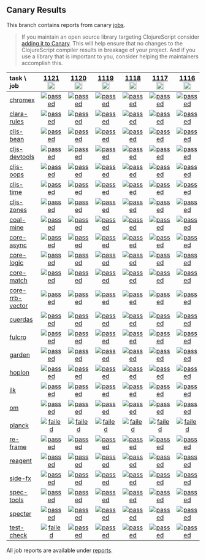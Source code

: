 ## Canary Results

This branch contains reports from canary [jobs](https://github.com/cljs-oss/canary/tree/jobs).

> If you maintain an open source library targeting ClojureScript consider [adding it to Canary](https://github.com/cljs-oss/canary/tree/master#how-to-participate). This will help ensure that no changes to the ClojureScript compiler results in breakage of your project. And if you use a library that is important to you, consider helping the maintainers accomplish this.

[//]: # (begin_overview_table)

| task \ job | <a href="reports/2019/10/03/job-001121-1.10.579-a760439b" title="job #1121&#xA;&#xA;job&#xA;&#xA;requested by BinaryAge Bot (@babot) on 2019-10-03T06:00:07Z">1121<br/><img width=20 height=20 src="https://avatars0.githubusercontent.com/u/1476765?v=4&s=60"></a> | <a href="reports/2019/10/02/job-001120-1.10.579-a760439b" title="job #1120&#xA;&#xA;job&#xA;&#xA;requested by BinaryAge Bot (@babot) on 2019-10-02T06:00:07Z">1120<br/><img width=20 height=20 src="https://avatars0.githubusercontent.com/u/1476765?v=4&s=60"></a> | <a href="reports/2019/10/01/job-001119-1.10.579-a760439b" title="job #1119&#xA;&#xA;job&#xA;&#xA;requested by BinaryAge Bot (@babot) on 2019-10-01T06:00:09Z">1119<br/><img width=20 height=20 src="https://avatars0.githubusercontent.com/u/1476765?v=4&s=60"></a> | <a href="reports/2019/09/30/job-001118-1.10.579-a760439b" title="job #1118&#xA;&#xA;job&#xA;&#xA;requested by BinaryAge Bot (@babot) on 2019-09-30T06:00:07Z">1118<br/><img width=20 height=20 src="https://avatars0.githubusercontent.com/u/1476765?v=4&s=60"></a> | <a href="reports/2019/09/29/job-001117-1.10.579-a760439b" title="job #1117&#xA;&#xA;job&#xA;&#xA;requested by BinaryAge Bot (@babot) on 2019-09-29T06:00:10Z">1117<br/><img width=20 height=20 src="https://avatars0.githubusercontent.com/u/1476765?v=4&s=60"></a> | <a href="reports/2019/09/28/job-001116-1.10.579-a760439b" title="job #1116&#xA;&#xA;job&#xA;&#xA;requested by BinaryAge Bot (@babot) on 2019-09-28T06:00:10Z">1116<br/><img width=20 height=20 src="https://avatars0.githubusercontent.com/u/1476765?v=4&s=60"></a> | <a href="reports/2019/09/27/job-001115-1.10.579-a760439b" title="job #1115&#xA;&#xA;job&#xA;&#xA;requested by BinaryAge Bot (@babot) on 2019-09-27T06:00:10Z">1115<br/><img width=20 height=20 src="https://avatars0.githubusercontent.com/u/1476765?v=4&s=60"></a> | <a href="reports/2019/09/26/job-001114-1.10.579-a760439b" title="job #1114&#xA;&#xA;job&#xA;&#xA;requested by BinaryAge Bot (@babot) on 2019-09-26T06:00:09Z">1114<br/><img width=20 height=20 src="https://avatars0.githubusercontent.com/u/1476765?v=4&s=60"></a> | <a href="reports/2019/09/25/job-001113-1.10.579-a760439b" title="job #1113&#xA;&#xA;job&#xA;&#xA;requested by BinaryAge Bot (@babot) on 2019-09-25T06:00:07Z">1113<br/><img width=20 height=20 src="https://avatars0.githubusercontent.com/u/1476765?v=4&s=60"></a> | <a href="reports/2019/09/24/job-001112-1.10.579-a760439b" title="job #1112&#xA;&#xA;job&#xA;&#xA;requested by BinaryAge Bot (@babot) on 2019-09-24T06:00:10Z">1112<br/><img width=20 height=20 src="https://avatars0.githubusercontent.com/u/1476765?v=4&s=60"></a> |
| :--- | :---: | :---: | :---: | :---: | :---: | :---: | :---: | :---: | :---: | :---: |
| [chromex](https://github.com/binaryage/chromex) | <a href="reports/2019/10/03/job-001121-1.10.579-a760439b#-chromex"><img title="passed" src="http://box.binaryage.com/s-passed.svg"><a> | <a href="reports/2019/10/02/job-001120-1.10.579-a760439b#-chromex"><img title="passed" src="http://box.binaryage.com/s-passed.svg"><a> | <a href="reports/2019/10/01/job-001119-1.10.579-a760439b#-chromex"><img title="passed" src="http://box.binaryage.com/s-passed.svg"><a> | <a href="reports/2019/09/30/job-001118-1.10.579-a760439b#-chromex"><img title="passed" src="http://box.binaryage.com/s-passed.svg"><a> | <a href="reports/2019/09/29/job-001117-1.10.579-a760439b#-chromex"><img title="passed" src="http://box.binaryage.com/s-passed.svg"><a> | <a href="reports/2019/09/28/job-001116-1.10.579-a760439b#-chromex"><img title="passed" src="http://box.binaryage.com/s-passed.svg"><a> | <a href="reports/2019/09/27/job-001115-1.10.579-a760439b#-chromex"><img title="passed" src="http://box.binaryage.com/s-passed.svg"><a> | <a href="reports/2019/09/26/job-001114-1.10.579-a760439b#-chromex"><img title="passed" src="http://box.binaryage.com/s-passed.svg"><a> | <a href="reports/2019/09/25/job-001113-1.10.579-a760439b#-chromex"><img title="passed" src="http://box.binaryage.com/s-passed.svg"><a> | <a href="reports/2019/09/24/job-001112-1.10.579-a760439b#-chromex"><img title="passed" src="http://box.binaryage.com/s-passed.svg"><a> |
| [clara-rules](https://github.com/cerner/clara-rules) | <a href="reports/2019/10/03/job-001121-1.10.579-a760439b#-clara-rules"><img title="passed" src="http://box.binaryage.com/s-passed.svg"><a> | <a href="reports/2019/10/02/job-001120-1.10.579-a760439b#-clara-rules"><img title="passed" src="http://box.binaryage.com/s-passed.svg"><a> | <a href="reports/2019/10/01/job-001119-1.10.579-a760439b#-clara-rules"><img title="passed" src="http://box.binaryage.com/s-passed.svg"><a> | <a href="reports/2019/09/30/job-001118-1.10.579-a760439b#-clara-rules"><img title="passed" src="http://box.binaryage.com/s-passed.svg"><a> | <a href="reports/2019/09/29/job-001117-1.10.579-a760439b#-clara-rules"><img title="passed" src="http://box.binaryage.com/s-passed.svg"><a> | <a href="reports/2019/09/28/job-001116-1.10.579-a760439b#-clara-rules"><img title="passed" src="http://box.binaryage.com/s-passed.svg"><a> | <a href="reports/2019/09/27/job-001115-1.10.579-a760439b#-clara-rules"><img title="passed" src="http://box.binaryage.com/s-passed.svg"><a> | <a href="reports/2019/09/26/job-001114-1.10.579-a760439b#-clara-rules"><img title="passed" src="http://box.binaryage.com/s-passed.svg"><a> | <a href="reports/2019/09/25/job-001113-1.10.579-a760439b#-clara-rules"><img title="passed" src="http://box.binaryage.com/s-passed.svg"><a> | <a href="reports/2019/09/24/job-001112-1.10.579-a760439b#-clara-rules"><img title="passed" src="http://box.binaryage.com/s-passed.svg"><a> |
| [cljs-bean](https://github.com/mfikes/cljs-bean) | <a href="reports/2019/10/03/job-001121-1.10.579-a760439b#-cljs-bean"><img title="passed" src="http://box.binaryage.com/s-passed.svg"><a> | <a href="reports/2019/10/02/job-001120-1.10.579-a760439b#-cljs-bean"><img title="passed" src="http://box.binaryage.com/s-passed.svg"><a> | <a href="reports/2019/10/01/job-001119-1.10.579-a760439b#-cljs-bean"><img title="passed" src="http://box.binaryage.com/s-passed.svg"><a> | <a href="reports/2019/09/30/job-001118-1.10.579-a760439b#-cljs-bean"><img title="passed" src="http://box.binaryage.com/s-passed.svg"><a> | <a href="reports/2019/09/29/job-001117-1.10.579-a760439b#-cljs-bean"><img title="passed" src="http://box.binaryage.com/s-passed.svg"><a> | <a href="reports/2019/09/28/job-001116-1.10.579-a760439b#-cljs-bean"><img title="passed" src="http://box.binaryage.com/s-passed.svg"><a> | <a href="reports/2019/09/27/job-001115-1.10.579-a760439b#-cljs-bean"><img title="passed" src="http://box.binaryage.com/s-passed.svg"><a> | <a href="reports/2019/09/26/job-001114-1.10.579-a760439b#-cljs-bean"><img title="passed" src="http://box.binaryage.com/s-passed.svg"><a> | <a href="reports/2019/09/25/job-001113-1.10.579-a760439b#-cljs-bean"><img title="passed" src="http://box.binaryage.com/s-passed.svg"><a> | <a href="reports/2019/09/24/job-001112-1.10.579-a760439b#-cljs-bean"><img title="passed" src="http://box.binaryage.com/s-passed.svg"><a> |
| [cljs-devtools](https://github.com/binaryage/cljs-devtools) | <a href="reports/2019/10/03/job-001121-1.10.579-a760439b#-cljs-devtools"><img title="passed" src="http://box.binaryage.com/s-passed.svg"><a> | <a href="reports/2019/10/02/job-001120-1.10.579-a760439b#-cljs-devtools"><img title="passed" src="http://box.binaryage.com/s-passed.svg"><a> | <a href="reports/2019/10/01/job-001119-1.10.579-a760439b#-cljs-devtools"><img title="passed" src="http://box.binaryage.com/s-passed.svg"><a> | <a href="reports/2019/09/30/job-001118-1.10.579-a760439b#-cljs-devtools"><img title="passed" src="http://box.binaryage.com/s-passed.svg"><a> | <a href="reports/2019/09/29/job-001117-1.10.579-a760439b#-cljs-devtools"><img title="passed" src="http://box.binaryage.com/s-passed.svg"><a> | <a href="reports/2019/09/28/job-001116-1.10.579-a760439b#-cljs-devtools"><img title="passed" src="http://box.binaryage.com/s-passed.svg"><a> | <a href="reports/2019/09/27/job-001115-1.10.579-a760439b#-cljs-devtools"><img title="passed" src="http://box.binaryage.com/s-passed.svg"><a> | <a href="reports/2019/09/26/job-001114-1.10.579-a760439b#-cljs-devtools"><img title="passed" src="http://box.binaryage.com/s-passed.svg"><a> | <a href="reports/2019/09/25/job-001113-1.10.579-a760439b#-cljs-devtools"><img title="passed" src="http://box.binaryage.com/s-passed.svg"><a> | <a href="reports/2019/09/24/job-001112-1.10.579-a760439b#-cljs-devtools"><img title="passed" src="http://box.binaryage.com/s-passed.svg"><a> |
| [cljs-oops](https://github.com/binaryage/cljs-oops) | <a href="reports/2019/10/03/job-001121-1.10.579-a760439b#-cljs-oops"><img title="passed" src="http://box.binaryage.com/s-passed.svg"><a> | <a href="reports/2019/10/02/job-001120-1.10.579-a760439b#-cljs-oops"><img title="passed" src="http://box.binaryage.com/s-passed.svg"><a> | <a href="reports/2019/10/01/job-001119-1.10.579-a760439b#-cljs-oops"><img title="passed" src="http://box.binaryage.com/s-passed.svg"><a> | <a href="reports/2019/09/30/job-001118-1.10.579-a760439b#-cljs-oops"><img title="passed" src="http://box.binaryage.com/s-passed.svg"><a> | <a href="reports/2019/09/29/job-001117-1.10.579-a760439b#-cljs-oops"><img title="passed" src="http://box.binaryage.com/s-passed.svg"><a> | <a href="reports/2019/09/28/job-001116-1.10.579-a760439b#-cljs-oops"><img title="passed" src="http://box.binaryage.com/s-passed.svg"><a> | <a href="reports/2019/09/27/job-001115-1.10.579-a760439b#-cljs-oops"><img title="passed" src="http://box.binaryage.com/s-passed.svg"><a> | <a href="reports/2019/09/26/job-001114-1.10.579-a760439b#-cljs-oops"><img title="passed" src="http://box.binaryage.com/s-passed.svg"><a> | <a href="reports/2019/09/25/job-001113-1.10.579-a760439b#-cljs-oops"><img title="passed" src="http://box.binaryage.com/s-passed.svg"><a> | <a href="reports/2019/09/24/job-001112-1.10.579-a760439b#-cljs-oops"><img title="passed" src="http://box.binaryage.com/s-passed.svg"><a> |
| [cljs-time](https://github.com/andrewmcveigh/cljs-time) | <a href="reports/2019/10/03/job-001121-1.10.579-a760439b#-cljs-time"><img title="passed" src="http://box.binaryage.com/s-passed.svg"><a> | <a href="reports/2019/10/02/job-001120-1.10.579-a760439b#-cljs-time"><img title="passed" src="http://box.binaryage.com/s-passed.svg"><a> | <a href="reports/2019/10/01/job-001119-1.10.579-a760439b#-cljs-time"><img title="passed" src="http://box.binaryage.com/s-passed.svg"><a> | <a href="reports/2019/09/30/job-001118-1.10.579-a760439b#-cljs-time"><img title="passed" src="http://box.binaryage.com/s-passed.svg"><a> | <a href="reports/2019/09/29/job-001117-1.10.579-a760439b#-cljs-time"><img title="passed" src="http://box.binaryage.com/s-passed.svg"><a> | <a href="reports/2019/09/28/job-001116-1.10.579-a760439b#-cljs-time"><img title="passed" src="http://box.binaryage.com/s-passed.svg"><a> | <a href="reports/2019/09/27/job-001115-1.10.579-a760439b#-cljs-time"><img title="passed" src="http://box.binaryage.com/s-passed.svg"><a> | <a href="reports/2019/09/26/job-001114-1.10.579-a760439b#-cljs-time"><img title="passed" src="http://box.binaryage.com/s-passed.svg"><a> | <a href="reports/2019/09/25/job-001113-1.10.579-a760439b#-cljs-time"><img title="passed" src="http://box.binaryage.com/s-passed.svg"><a> | <a href="reports/2019/09/24/job-001112-1.10.579-a760439b#-cljs-time"><img title="passed" src="http://box.binaryage.com/s-passed.svg"><a> |
| [cljs-zones](https://github.com/binaryage/cljs-zones) | <a href="reports/2019/10/03/job-001121-1.10.579-a760439b#-cljs-zones"><img title="passed" src="http://box.binaryage.com/s-passed.svg"><a> | <a href="reports/2019/10/02/job-001120-1.10.579-a760439b#-cljs-zones"><img title="passed" src="http://box.binaryage.com/s-passed.svg"><a> | <a href="reports/2019/10/01/job-001119-1.10.579-a760439b#-cljs-zones"><img title="passed" src="http://box.binaryage.com/s-passed.svg"><a> | <a href="reports/2019/09/30/job-001118-1.10.579-a760439b#-cljs-zones"><img title="passed" src="http://box.binaryage.com/s-passed.svg"><a> | <a href="reports/2019/09/29/job-001117-1.10.579-a760439b#-cljs-zones"><img title="passed" src="http://box.binaryage.com/s-passed.svg"><a> | <a href="reports/2019/09/28/job-001116-1.10.579-a760439b#-cljs-zones"><img title="passed" src="http://box.binaryage.com/s-passed.svg"><a> | <a href="reports/2019/09/27/job-001115-1.10.579-a760439b#-cljs-zones"><img title="passed" src="http://box.binaryage.com/s-passed.svg"><a> | <a href="reports/2019/09/26/job-001114-1.10.579-a760439b#-cljs-zones"><img title="passed" src="http://box.binaryage.com/s-passed.svg"><a> | <a href="reports/2019/09/25/job-001113-1.10.579-a760439b#-cljs-zones"><img title="passed" src="http://box.binaryage.com/s-passed.svg"><a> | <a href="reports/2019/09/24/job-001112-1.10.579-a760439b#-cljs-zones"><img title="passed" src="http://box.binaryage.com/s-passed.svg"><a> |
| [coal-mine](https://github.com/mfikes/coal-mine) | <a href="reports/2019/10/03/job-001121-1.10.579-a760439b#-coal-mine"><img title="passed" src="http://box.binaryage.com/s-passed.svg"><a> | <a href="reports/2019/10/02/job-001120-1.10.579-a760439b#-coal-mine"><img title="passed" src="http://box.binaryage.com/s-passed.svg"><a> | <a href="reports/2019/10/01/job-001119-1.10.579-a760439b#-coal-mine"><img title="passed" src="http://box.binaryage.com/s-passed.svg"><a> | <a href="reports/2019/09/30/job-001118-1.10.579-a760439b#-coal-mine"><img title="passed" src="http://box.binaryage.com/s-passed.svg"><a> | <a href="reports/2019/09/29/job-001117-1.10.579-a760439b#-coal-mine"><img title="passed" src="http://box.binaryage.com/s-passed.svg"><a> | <a href="reports/2019/09/28/job-001116-1.10.579-a760439b#-coal-mine"><img title="passed" src="http://box.binaryage.com/s-passed.svg"><a> | <a href="reports/2019/09/27/job-001115-1.10.579-a760439b#-coal-mine"><img title="passed" src="http://box.binaryage.com/s-passed.svg"><a> | <a href="reports/2019/09/26/job-001114-1.10.579-a760439b#-coal-mine"><img title="passed" src="http://box.binaryage.com/s-passed.svg"><a> | <a href="reports/2019/09/25/job-001113-1.10.579-a760439b#-coal-mine"><img title="passed" src="http://box.binaryage.com/s-passed.svg"><a> | <a href="reports/2019/09/24/job-001112-1.10.579-a760439b#-coal-mine"><img title="passed" src="http://box.binaryage.com/s-passed.svg"><a> |
| [core-async](https://github.com/clojure/core.async) | <a href="reports/2019/10/03/job-001121-1.10.579-a760439b#-core-async"><img title="passed" src="http://box.binaryage.com/s-passed.svg"><a> | <a href="reports/2019/10/02/job-001120-1.10.579-a760439b#-core-async"><img title="passed" src="http://box.binaryage.com/s-passed.svg"><a> | <a href="reports/2019/10/01/job-001119-1.10.579-a760439b#-core-async"><img title="passed" src="http://box.binaryage.com/s-passed.svg"><a> | <a href="reports/2019/09/30/job-001118-1.10.579-a760439b#-core-async"><img title="passed" src="http://box.binaryage.com/s-passed.svg"><a> | <a href="reports/2019/09/29/job-001117-1.10.579-a760439b#-core-async"><img title="passed" src="http://box.binaryage.com/s-passed.svg"><a> | <a href="reports/2019/09/28/job-001116-1.10.579-a760439b#-core-async"><img title="passed" src="http://box.binaryage.com/s-passed.svg"><a> | <a href="reports/2019/09/27/job-001115-1.10.579-a760439b#-core-async"><img title="passed" src="http://box.binaryage.com/s-passed.svg"><a> | <a href="reports/2019/09/26/job-001114-1.10.579-a760439b#-core-async"><img title="passed" src="http://box.binaryage.com/s-passed.svg"><a> | <a href="reports/2019/09/25/job-001113-1.10.579-a760439b#-core-async"><img title="passed" src="http://box.binaryage.com/s-passed.svg"><a> | <a href="reports/2019/09/24/job-001112-1.10.579-a760439b#-core-async"><img title="passed" src="http://box.binaryage.com/s-passed.svg"><a> |
| [core-logic](https://github.com/clojure/core.logic) | <a href="reports/2019/10/03/job-001121-1.10.579-a760439b#-core-logic"><img title="passed" src="http://box.binaryage.com/s-passed.svg"><a> | <a href="reports/2019/10/02/job-001120-1.10.579-a760439b#-core-logic"><img title="passed" src="http://box.binaryage.com/s-passed.svg"><a> | <a href="reports/2019/10/01/job-001119-1.10.579-a760439b#-core-logic"><img title="passed" src="http://box.binaryage.com/s-passed.svg"><a> | <a href="reports/2019/09/30/job-001118-1.10.579-a760439b#-core-logic"><img title="passed" src="http://box.binaryage.com/s-passed.svg"><a> | <a href="reports/2019/09/29/job-001117-1.10.579-a760439b#-core-logic"><img title="passed" src="http://box.binaryage.com/s-passed.svg"><a> | <a href="reports/2019/09/28/job-001116-1.10.579-a760439b#-core-logic"><img title="passed" src="http://box.binaryage.com/s-passed.svg"><a> | <a href="reports/2019/09/27/job-001115-1.10.579-a760439b#-core-logic"><img title="passed" src="http://box.binaryage.com/s-passed.svg"><a> | <a href="reports/2019/09/26/job-001114-1.10.579-a760439b#-core-logic"><img title="passed" src="http://box.binaryage.com/s-passed.svg"><a> | <a href="reports/2019/09/25/job-001113-1.10.579-a760439b#-core-logic"><img title="passed" src="http://box.binaryage.com/s-passed.svg"><a> | <a href="reports/2019/09/24/job-001112-1.10.579-a760439b#-core-logic"><img title="passed" src="http://box.binaryage.com/s-passed.svg"><a> |
| [core-match](https://github.com/clojure/core.match) | <a href="reports/2019/10/03/job-001121-1.10.579-a760439b#-core-match"><img title="passed" src="http://box.binaryage.com/s-passed.svg"><a> | <a href="reports/2019/10/02/job-001120-1.10.579-a760439b#-core-match"><img title="passed" src="http://box.binaryage.com/s-passed.svg"><a> | <a href="reports/2019/10/01/job-001119-1.10.579-a760439b#-core-match"><img title="passed" src="http://box.binaryage.com/s-passed.svg"><a> | <a href="reports/2019/09/30/job-001118-1.10.579-a760439b#-core-match"><img title="passed" src="http://box.binaryage.com/s-passed.svg"><a> | <a href="reports/2019/09/29/job-001117-1.10.579-a760439b#-core-match"><img title="passed" src="http://box.binaryage.com/s-passed.svg"><a> | <a href="reports/2019/09/28/job-001116-1.10.579-a760439b#-core-match"><img title="passed" src="http://box.binaryage.com/s-passed.svg"><a> | <a href="reports/2019/09/27/job-001115-1.10.579-a760439b#-core-match"><img title="passed" src="http://box.binaryage.com/s-passed.svg"><a> | <a href="reports/2019/09/26/job-001114-1.10.579-a760439b#-core-match"><img title="passed" src="http://box.binaryage.com/s-passed.svg"><a> | <a href="reports/2019/09/25/job-001113-1.10.579-a760439b#-core-match"><img title="passed" src="http://box.binaryage.com/s-passed.svg"><a> | <a href="reports/2019/09/24/job-001112-1.10.579-a760439b#-core-match"><img title="passed" src="http://box.binaryage.com/s-passed.svg"><a> |
| [core-rrb-vector](https://github.com/clojure/core.rrb-vector) | <a href="reports/2019/10/03/job-001121-1.10.579-a760439b#-core-rrb-vector"><img title="passed" src="http://box.binaryage.com/s-passed.svg"><a> | <a href="reports/2019/10/02/job-001120-1.10.579-a760439b#-core-rrb-vector"><img title="passed" src="http://box.binaryage.com/s-passed.svg"><a> | <a href="reports/2019/10/01/job-001119-1.10.579-a760439b#-core-rrb-vector"><img title="passed" src="http://box.binaryage.com/s-passed.svg"><a> | <a href="reports/2019/09/30/job-001118-1.10.579-a760439b#-core-rrb-vector"><img title="passed" src="http://box.binaryage.com/s-passed.svg"><a> | <a href="reports/2019/09/29/job-001117-1.10.579-a760439b#-core-rrb-vector"><img title="passed" src="http://box.binaryage.com/s-passed.svg"><a> | <a href="reports/2019/09/28/job-001116-1.10.579-a760439b#-core-rrb-vector"><img title="passed" src="http://box.binaryage.com/s-passed.svg"><a> | <a href="reports/2019/09/27/job-001115-1.10.579-a760439b#-core-rrb-vector"><img title="passed" src="http://box.binaryage.com/s-passed.svg"><a> | <a href="reports/2019/09/26/job-001114-1.10.579-a760439b#-core-rrb-vector"><img title="passed" src="http://box.binaryage.com/s-passed.svg"><a> | <a href="reports/2019/09/25/job-001113-1.10.579-a760439b#-core-rrb-vector"><img title="passed" src="http://box.binaryage.com/s-passed.svg"><a> | <a href="reports/2019/09/24/job-001112-1.10.579-a760439b#-core-rrb-vector"><img title="passed" src="http://box.binaryage.com/s-passed.svg"><a> |
| [cuerdas](https://github.com/funcool/cuerdas) | <a href="reports/2019/10/03/job-001121-1.10.579-a760439b#-cuerdas"><img title="passed" src="http://box.binaryage.com/s-passed.svg"><a> | <a href="reports/2019/10/02/job-001120-1.10.579-a760439b#-cuerdas"><img title="passed" src="http://box.binaryage.com/s-passed.svg"><a> | <a href="reports/2019/10/01/job-001119-1.10.579-a760439b#-cuerdas"><img title="passed" src="http://box.binaryage.com/s-passed.svg"><a> | <a href="reports/2019/09/30/job-001118-1.10.579-a760439b#-cuerdas"><img title="passed" src="http://box.binaryage.com/s-passed.svg"><a> | <a href="reports/2019/09/29/job-001117-1.10.579-a760439b#-cuerdas"><img title="passed" src="http://box.binaryage.com/s-passed.svg"><a> | <a href="reports/2019/09/28/job-001116-1.10.579-a760439b#-cuerdas"><img title="passed" src="http://box.binaryage.com/s-passed.svg"><a> | <a href="reports/2019/09/27/job-001115-1.10.579-a760439b#-cuerdas"><img title="passed" src="http://box.binaryage.com/s-passed.svg"><a> | <a href="reports/2019/09/26/job-001114-1.10.579-a760439b#-cuerdas"><img title="passed" src="http://box.binaryage.com/s-passed.svg"><a> | <a href="reports/2019/09/25/job-001113-1.10.579-a760439b#-cuerdas"><img title="passed" src="http://box.binaryage.com/s-passed.svg"><a> | <a href="reports/2019/09/24/job-001112-1.10.579-a760439b#-cuerdas"><img title="passed" src="http://box.binaryage.com/s-passed.svg"><a> |
| [fulcro](https://github.com/fulcrologic/fulcro) | <a href="reports/2019/10/03/job-001121-1.10.579-a760439b#-fulcro"><img title="passed" src="http://box.binaryage.com/s-passed.svg"><a> | <a href="reports/2019/10/02/job-001120-1.10.579-a760439b#-fulcro"><img title="passed" src="http://box.binaryage.com/s-passed.svg"><a> | <a href="reports/2019/10/01/job-001119-1.10.579-a760439b#-fulcro"><img title="passed" src="http://box.binaryage.com/s-passed.svg"><a> | <a href="reports/2019/09/30/job-001118-1.10.579-a760439b#-fulcro"><img title="passed" src="http://box.binaryage.com/s-passed.svg"><a> | <a href="reports/2019/09/29/job-001117-1.10.579-a760439b#-fulcro"><img title="passed" src="http://box.binaryage.com/s-passed.svg"><a> | <a href="reports/2019/09/28/job-001116-1.10.579-a760439b#-fulcro"><img title="passed" src="http://box.binaryage.com/s-passed.svg"><a> | <a href="reports/2019/09/27/job-001115-1.10.579-a760439b#-fulcro"><img title="passed" src="http://box.binaryage.com/s-passed.svg"><a> | <a href="reports/2019/09/26/job-001114-1.10.579-a760439b#-fulcro"><img title="passed" src="http://box.binaryage.com/s-passed.svg"><a> | <a href="reports/2019/09/25/job-001113-1.10.579-a760439b#-fulcro"><img title="passed" src="http://box.binaryage.com/s-passed.svg"><a> | <a href="reports/2019/09/24/job-001112-1.10.579-a760439b#-fulcro"><img title="passed" src="http://box.binaryage.com/s-passed.svg"><a> |
| [garden](https://github.com/noprompt/garden) | <a href="reports/2019/10/03/job-001121-1.10.579-a760439b#-garden"><img title="passed" src="http://box.binaryage.com/s-passed.svg"><a> | <a href="reports/2019/10/02/job-001120-1.10.579-a760439b#-garden"><img title="passed" src="http://box.binaryage.com/s-passed.svg"><a> | <a href="reports/2019/10/01/job-001119-1.10.579-a760439b#-garden"><img title="passed" src="http://box.binaryage.com/s-passed.svg"><a> | <a href="reports/2019/09/30/job-001118-1.10.579-a760439b#-garden"><img title="passed" src="http://box.binaryage.com/s-passed.svg"><a> | <a href="reports/2019/09/29/job-001117-1.10.579-a760439b#-garden"><img title="passed" src="http://box.binaryage.com/s-passed.svg"><a> | <a href="reports/2019/09/28/job-001116-1.10.579-a760439b#-garden"><img title="passed" src="http://box.binaryage.com/s-passed.svg"><a> | <a href="reports/2019/09/27/job-001115-1.10.579-a760439b#-garden"><img title="passed" src="http://box.binaryage.com/s-passed.svg"><a> | <a href="reports/2019/09/26/job-001114-1.10.579-a760439b#-garden"><img title="passed" src="http://box.binaryage.com/s-passed.svg"><a> | <a href="reports/2019/09/25/job-001113-1.10.579-a760439b#-garden"><img title="passed" src="http://box.binaryage.com/s-passed.svg"><a> | <a href="reports/2019/09/24/job-001112-1.10.579-a760439b#-garden"><img title="passed" src="http://box.binaryage.com/s-passed.svg"><a> |
| [hoplon](https://github.com/hoplon/hoplon) | <a href="reports/2019/10/03/job-001121-1.10.579-a760439b#-hoplon"><img title="passed" src="http://box.binaryage.com/s-passed.svg"><a> | <a href="reports/2019/10/02/job-001120-1.10.579-a760439b#-hoplon"><img title="passed" src="http://box.binaryage.com/s-passed.svg"><a> | <a href="reports/2019/10/01/job-001119-1.10.579-a760439b#-hoplon"><img title="passed" src="http://box.binaryage.com/s-passed.svg"><a> | <a href="reports/2019/09/30/job-001118-1.10.579-a760439b#-hoplon"><img title="passed" src="http://box.binaryage.com/s-passed.svg"><a> | <a href="reports/2019/09/29/job-001117-1.10.579-a760439b#-hoplon"><img title="passed" src="http://box.binaryage.com/s-passed.svg"><a> | <a href="reports/2019/09/28/job-001116-1.10.579-a760439b#-hoplon"><img title="passed" src="http://box.binaryage.com/s-passed.svg"><a> | <a href="reports/2019/09/27/job-001115-1.10.579-a760439b#-hoplon"><img title="passed" src="http://box.binaryage.com/s-passed.svg"><a> | <a href="reports/2019/09/26/job-001114-1.10.579-a760439b#-hoplon"><img title="passed" src="http://box.binaryage.com/s-passed.svg"><a> | <a href="reports/2019/09/25/job-001113-1.10.579-a760439b#-hoplon"><img title="passed" src="http://box.binaryage.com/s-passed.svg"><a> | <a href="reports/2019/09/24/job-001112-1.10.579-a760439b#-hoplon"><img title="passed" src="http://box.binaryage.com/s-passed.svg"><a> |
| [ilk](https://github.com/mfikes/ilk) | <a href="reports/2019/10/03/job-001121-1.10.579-a760439b#-ilk"><img title="passed" src="http://box.binaryage.com/s-passed.svg"><a> | <a href="reports/2019/10/02/job-001120-1.10.579-a760439b#-ilk"><img title="passed" src="http://box.binaryage.com/s-passed.svg"><a> | <a href="reports/2019/10/01/job-001119-1.10.579-a760439b#-ilk"><img title="passed" src="http://box.binaryage.com/s-passed.svg"><a> | <a href="reports/2019/09/30/job-001118-1.10.579-a760439b#-ilk"><img title="passed" src="http://box.binaryage.com/s-passed.svg"><a> | <a href="reports/2019/09/29/job-001117-1.10.579-a760439b#-ilk"><img title="passed" src="http://box.binaryage.com/s-passed.svg"><a> | <a href="reports/2019/09/28/job-001116-1.10.579-a760439b#-ilk"><img title="passed" src="http://box.binaryage.com/s-passed.svg"><a> | <a href="reports/2019/09/27/job-001115-1.10.579-a760439b#-ilk"><img title="passed" src="http://box.binaryage.com/s-passed.svg"><a> | <a href="reports/2019/09/26/job-001114-1.10.579-a760439b#-ilk"><img title="passed" src="http://box.binaryage.com/s-passed.svg"><a> | <a href="reports/2019/09/25/job-001113-1.10.579-a760439b#-ilk"><img title="passed" src="http://box.binaryage.com/s-passed.svg"><a> | <a href="reports/2019/09/24/job-001112-1.10.579-a760439b#-ilk"><img title="passed" src="http://box.binaryage.com/s-passed.svg"><a> |
| [om](https://github.com/omcljs/om) | <a href="reports/2019/10/03/job-001121-1.10.579-a760439b#-om"><img title="passed" src="http://box.binaryage.com/s-passed.svg"><a> | <a href="reports/2019/10/02/job-001120-1.10.579-a760439b#-om"><img title="passed" src="http://box.binaryage.com/s-passed.svg"><a> | <a href="reports/2019/10/01/job-001119-1.10.579-a760439b#-om"><img title="passed" src="http://box.binaryage.com/s-passed.svg"><a> | <a href="reports/2019/09/30/job-001118-1.10.579-a760439b#-om"><img title="passed" src="http://box.binaryage.com/s-passed.svg"><a> | <a href="reports/2019/09/29/job-001117-1.10.579-a760439b#-om"><img title="passed" src="http://box.binaryage.com/s-passed.svg"><a> | <a href="reports/2019/09/28/job-001116-1.10.579-a760439b#-om"><img title="passed" src="http://box.binaryage.com/s-passed.svg"><a> | <a href="reports/2019/09/27/job-001115-1.10.579-a760439b#-om"><img title="passed" src="http://box.binaryage.com/s-passed.svg"><a> | <a href="reports/2019/09/26/job-001114-1.10.579-a760439b#-om"><img title="passed" src="http://box.binaryage.com/s-passed.svg"><a> | <a href="reports/2019/09/25/job-001113-1.10.579-a760439b#-om"><img title="passed" src="http://box.binaryage.com/s-passed.svg"><a> | <a href="reports/2019/09/24/job-001112-1.10.579-a760439b#-om"><img title="passed" src="http://box.binaryage.com/s-passed.svg"><a> |
| [planck](https://github.com/planck-repl/planck) | <a href="reports/2019/10/03/job-001121-1.10.579-a760439b#-planck"><img title="failed" src="http://box.binaryage.com/s-failed.svg"><a> | <a href="reports/2019/10/02/job-001120-1.10.579-a760439b#-planck"><img title="failed" src="http://box.binaryage.com/s-failed.svg"><a> | <a href="reports/2019/10/01/job-001119-1.10.579-a760439b#-planck"><img title="failed" src="http://box.binaryage.com/s-failed.svg"><a> | <a href="reports/2019/09/30/job-001118-1.10.579-a760439b#-planck"><img title="failed" src="http://box.binaryage.com/s-failed.svg"><a> | <a href="reports/2019/09/29/job-001117-1.10.579-a760439b#-planck"><img title="failed" src="http://box.binaryage.com/s-failed.svg"><a> | <a href="reports/2019/09/28/job-001116-1.10.579-a760439b#-planck"><img title="failed" src="http://box.binaryage.com/s-failed.svg"><a> | <a href="reports/2019/09/27/job-001115-1.10.579-a760439b#-planck"><img title="failed" src="http://box.binaryage.com/s-failed.svg"><a> | <a href="reports/2019/09/26/job-001114-1.10.579-a760439b#-planck"><img title="failed" src="http://box.binaryage.com/s-failed.svg"><a> | <a href="reports/2019/09/25/job-001113-1.10.579-a760439b#-planck"><img title="failed" src="http://box.binaryage.com/s-failed.svg"><a> | <a href="reports/2019/09/24/job-001112-1.10.579-a760439b#-planck"><img title="failed" src="http://box.binaryage.com/s-failed.svg"><a> |
| [re-frame](https://github.com/Day8/re-frame) | <a href="reports/2019/10/03/job-001121-1.10.579-a760439b#-re-frame"><img title="passed" src="http://box.binaryage.com/s-passed.svg"><a> | <a href="reports/2019/10/02/job-001120-1.10.579-a760439b#-re-frame"><img title="passed" src="http://box.binaryage.com/s-passed.svg"><a> | <a href="reports/2019/10/01/job-001119-1.10.579-a760439b#-re-frame"><img title="passed" src="http://box.binaryage.com/s-passed.svg"><a> | <a href="reports/2019/09/30/job-001118-1.10.579-a760439b#-re-frame"><img title="passed" src="http://box.binaryage.com/s-passed.svg"><a> | <a href="reports/2019/09/29/job-001117-1.10.579-a760439b#-re-frame"><img title="passed" src="http://box.binaryage.com/s-passed.svg"><a> | <a href="reports/2019/09/28/job-001116-1.10.579-a760439b#-re-frame"><img title="passed" src="http://box.binaryage.com/s-passed.svg"><a> | <a href="reports/2019/09/27/job-001115-1.10.579-a760439b#-re-frame"><img title="passed" src="http://box.binaryage.com/s-passed.svg"><a> | <a href="reports/2019/09/26/job-001114-1.10.579-a760439b#-re-frame"><img title="passed" src="http://box.binaryage.com/s-passed.svg"><a> | <a href="reports/2019/09/25/job-001113-1.10.579-a760439b#-re-frame"><img title="passed" src="http://box.binaryage.com/s-passed.svg"><a> | <a href="reports/2019/09/24/job-001112-1.10.579-a760439b#-re-frame"><img title="passed" src="http://box.binaryage.com/s-passed.svg"><a> |
| [reagent](https://github.com/reagent-project/reagent) | <a href="reports/2019/10/03/job-001121-1.10.579-a760439b#-reagent"><img title="passed" src="http://box.binaryage.com/s-passed.svg"><a> | <a href="reports/2019/10/02/job-001120-1.10.579-a760439b#-reagent"><img title="passed" src="http://box.binaryage.com/s-passed.svg"><a> | <a href="reports/2019/10/01/job-001119-1.10.579-a760439b#-reagent"><img title="passed" src="http://box.binaryage.com/s-passed.svg"><a> | <a href="reports/2019/09/30/job-001118-1.10.579-a760439b#-reagent"><img title="passed" src="http://box.binaryage.com/s-passed.svg"><a> | <a href="reports/2019/09/29/job-001117-1.10.579-a760439b#-reagent"><img title="passed" src="http://box.binaryage.com/s-passed.svg"><a> | <a href="reports/2019/09/28/job-001116-1.10.579-a760439b#-reagent"><img title="passed" src="http://box.binaryage.com/s-passed.svg"><a> | <a href="reports/2019/09/27/job-001115-1.10.579-a760439b#-reagent"><img title="passed" src="http://box.binaryage.com/s-passed.svg"><a> | <a href="reports/2019/09/26/job-001114-1.10.579-a760439b#-reagent"><img title="passed" src="http://box.binaryage.com/s-passed.svg"><a> | <a href="reports/2019/09/25/job-001113-1.10.579-a760439b#-reagent"><img title="passed" src="http://box.binaryage.com/s-passed.svg"><a> | <a href="reports/2019/09/24/job-001112-1.10.579-a760439b#-reagent"><img title="passed" src="http://box.binaryage.com/s-passed.svg"><a> |
| [side-fx](https://github.com/cljsrn/side-fx) | <a href="reports/2019/10/03/job-001121-1.10.579-a760439b#-side-fx"><img title="passed" src="http://box.binaryage.com/s-passed.svg"><a> | <a href="reports/2019/10/02/job-001120-1.10.579-a760439b#-side-fx"><img title="passed" src="http://box.binaryage.com/s-passed.svg"><a> | <a href="reports/2019/10/01/job-001119-1.10.579-a760439b#-side-fx"><img title="passed" src="http://box.binaryage.com/s-passed.svg"><a> | <a href="reports/2019/09/30/job-001118-1.10.579-a760439b#-side-fx"><img title="passed" src="http://box.binaryage.com/s-passed.svg"><a> | <a href="reports/2019/09/29/job-001117-1.10.579-a760439b#-side-fx"><img title="passed" src="http://box.binaryage.com/s-passed.svg"><a> | <a href="reports/2019/09/28/job-001116-1.10.579-a760439b#-side-fx"><img title="passed" src="http://box.binaryage.com/s-passed.svg"><a> | <a href="reports/2019/09/27/job-001115-1.10.579-a760439b#-side-fx"><img title="passed" src="http://box.binaryage.com/s-passed.svg"><a> | <a href="reports/2019/09/26/job-001114-1.10.579-a760439b#-side-fx"><img title="passed" src="http://box.binaryage.com/s-passed.svg"><a> | <a href="reports/2019/09/25/job-001113-1.10.579-a760439b#-side-fx"><img title="passed" src="http://box.binaryage.com/s-passed.svg"><a> | <a href="reports/2019/09/24/job-001112-1.10.579-a760439b#-side-fx"><img title="passed" src="http://box.binaryage.com/s-passed.svg"><a> |
| [spec-tools](https://github.com/metosin/spec-tools) | <a href="reports/2019/10/03/job-001121-1.10.579-a760439b#-spec-tools"><img title="passed" src="http://box.binaryage.com/s-passed.svg"><a> | <a href="reports/2019/10/02/job-001120-1.10.579-a760439b#-spec-tools"><img title="passed" src="http://box.binaryage.com/s-passed.svg"><a> | <a href="reports/2019/10/01/job-001119-1.10.579-a760439b#-spec-tools"><img title="passed" src="http://box.binaryage.com/s-passed.svg"><a> | <a href="reports/2019/09/30/job-001118-1.10.579-a760439b#-spec-tools"><img title="passed" src="http://box.binaryage.com/s-passed.svg"><a> | <a href="reports/2019/09/29/job-001117-1.10.579-a760439b#-spec-tools"><img title="passed" src="http://box.binaryage.com/s-passed.svg"><a> | <a href="reports/2019/09/28/job-001116-1.10.579-a760439b#-spec-tools"><img title="passed" src="http://box.binaryage.com/s-passed.svg"><a> | <a href="reports/2019/09/27/job-001115-1.10.579-a760439b#-spec-tools"><img title="passed" src="http://box.binaryage.com/s-passed.svg"><a> | <a href="reports/2019/09/26/job-001114-1.10.579-a760439b#-spec-tools"><img title="passed" src="http://box.binaryage.com/s-passed.svg"><a> | <a href="reports/2019/09/25/job-001113-1.10.579-a760439b#-spec-tools"><img title="passed" src="http://box.binaryage.com/s-passed.svg"><a> | <a href="reports/2019/09/24/job-001112-1.10.579-a760439b#-spec-tools"><img title="passed" src="http://box.binaryage.com/s-passed.svg"><a> |
| [specter](https://github.com/nathanmarz/specter) | <a href="reports/2019/10/03/job-001121-1.10.579-a760439b#-specter"><img title="passed" src="http://box.binaryage.com/s-passed.svg"><a> | <a href="reports/2019/10/02/job-001120-1.10.579-a760439b#-specter"><img title="passed" src="http://box.binaryage.com/s-passed.svg"><a> | <a href="reports/2019/10/01/job-001119-1.10.579-a760439b#-specter"><img title="passed" src="http://box.binaryage.com/s-passed.svg"><a> | <a href="reports/2019/09/30/job-001118-1.10.579-a760439b#-specter"><img title="passed" src="http://box.binaryage.com/s-passed.svg"><a> | <a href="reports/2019/09/29/job-001117-1.10.579-a760439b#-specter"><img title="passed" src="http://box.binaryage.com/s-passed.svg"><a> | <a href="reports/2019/09/28/job-001116-1.10.579-a760439b#-specter"><img title="passed" src="http://box.binaryage.com/s-passed.svg"><a> | <a href="reports/2019/09/27/job-001115-1.10.579-a760439b#-specter"><img title="passed" src="http://box.binaryage.com/s-passed.svg"><a> | <a href="reports/2019/09/26/job-001114-1.10.579-a760439b#-specter"><img title="passed" src="http://box.binaryage.com/s-passed.svg"><a> | <a href="reports/2019/09/25/job-001113-1.10.579-a760439b#-specter"><img title="passed" src="http://box.binaryage.com/s-passed.svg"><a> | <a href="reports/2019/09/24/job-001112-1.10.579-a760439b#-specter"><img title="passed" src="http://box.binaryage.com/s-passed.svg"><a> |
| [test-check](https://github.com/clojure/test.check) | <a href="reports/2019/10/03/job-001121-1.10.579-a760439b#-test-check"><img title="failed" src="http://box.binaryage.com/s-failed.svg"><a> | <a href="reports/2019/10/02/job-001120-1.10.579-a760439b#-test-check"><img title="passed" src="http://box.binaryage.com/s-passed.svg"><a> | <a href="reports/2019/10/01/job-001119-1.10.579-a760439b#-test-check"><img title="passed" src="http://box.binaryage.com/s-passed.svg"><a> | <a href="reports/2019/09/30/job-001118-1.10.579-a760439b#-test-check"><img title="passed" src="http://box.binaryage.com/s-passed.svg"><a> | <a href="reports/2019/09/29/job-001117-1.10.579-a760439b#-test-check"><img title="passed" src="http://box.binaryage.com/s-passed.svg"><a> | <a href="reports/2019/09/28/job-001116-1.10.579-a760439b#-test-check"><img title="passed" src="http://box.binaryage.com/s-passed.svg"><a> | <a href="reports/2019/09/27/job-001115-1.10.579-a760439b#-test-check"><img title="passed" src="http://box.binaryage.com/s-passed.svg"><a> | <a href="reports/2019/09/26/job-001114-1.10.579-a760439b#-test-check"><img title="passed" src="http://box.binaryage.com/s-passed.svg"><a> | <a href="reports/2019/09/25/job-001113-1.10.579-a760439b#-test-check"><img title="passed" src="http://box.binaryage.com/s-passed.svg"><a> | <a href="reports/2019/09/24/job-001112-1.10.579-a760439b#-test-check"><img title="passed" src="http://box.binaryage.com/s-passed.svg"><a> |

[//]: # (end_overview_table)

All job reports are available under [reports](reports).
